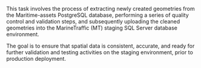 This task involves the process of extracting newly created geometries from the Maritime-assets PostgreSQL database, performing a series of quality control and validation steps, and subsequently uploading the cleaned geometries into the MarineTraffic (MT) staging SQL Server database environment.

The goal is to ensure that spatial data is consistent, accurate, and ready for further validation and testing activities on the staging environment, prior to production deployment.
